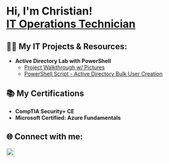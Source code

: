 <h1>Hi, I'm Christian!<br/><a href="https://www.linkedin.com/in/christian-a-leblanc/">IT Operations Technician</a>

<h2>👨‍💻 My IT Projects & Resources:</h2>

- <b>Active Directory Lab with PowerShell</b>
  - [Project Walkthrough w/ Pictures](https://github.com/christian-a-leblanc/active-directory-lab)
  - [PowerShell Script - Active Directory Bulk User Creation](https://github.com/joshmadakor1/AD_PS)

<h2>📚 My Certifications</h2>

  - <b>CompTIA Security+ CE</b>
  - <b>Microsoft Certified: Azure Fundamentals</b>

<h2>🌐 Connect with me:</h2>

[<img align="left" alt="ChristianLeBlanc | LinkedIn" width="22px" src="https://cdn.jsdelivr.net/npm/simple-icons@v3/icons/linkedin.svg" />][linkedin]

[linkedin]: https://linkedin.com/in/christian-a-leblanc

<!--
**christian-a-leblanc/christian-a-leblanc** is a ✨ _special_ ✨ repository because its `README.md` (this file) appears on your GitHub profile.

Here are some ideas to get you started:

- 🔭 I’m currently working on ...
- 🌱 I’m currently learning ...
- 👯 I’m looking to collaborate on ...
- 🤔 I’m looking for help with ...
- 💬 Ask me about ...
- 📫 How to reach me: ...
- 😄 Pronouns: ...
- ⚡ Fun fact: ...
-->
